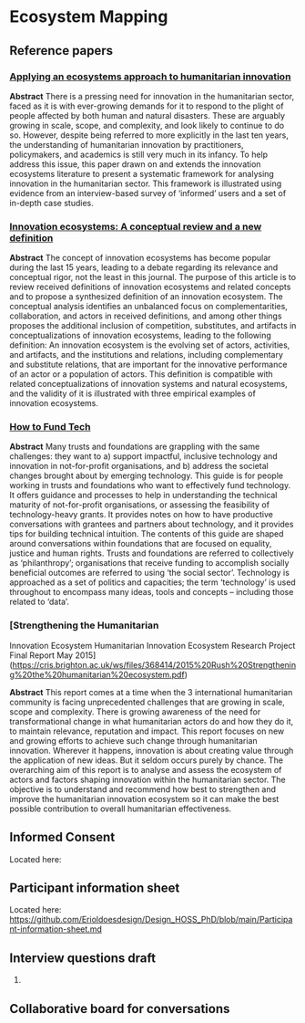 # Ecosystem Mapping

## Reference papers

### [Applying an ecosystems approach to humanitarian innovation](https://www.sciencedirect.com/science/article/abs/pii/S004016252031355X)
**Abstract**
There is a pressing need for innovation in the humanitarian sector, faced as it is with ever-growing demands for it to respond to the plight of people affected by both human and natural disasters. These are arguably growing in scale, scope, and complexity, and look likely to continue to do so. However, despite being referred to more explicitly in the last ten years, the understanding of humanitarian innovation by practitioners, policymakers, and academics is still very much in its infancy. To help address this issue, this paper drawn on and extends the innovation ecosystems literature to present a systematic framework for analysing innovation in the humanitarian sector. This framework is illustrated using evidence from an interview-based survey of ‘informed’ users and a set of in-depth case studies.

### [Innovation ecosystems: A conceptual review and a new definition](https://www.sciencedirect.com/science/article/pii/S0166497218303870)
**Abstract**
The concept of innovation ecosystems has become popular during the last 15 years, leading to a debate regarding its relevance and conceptual rigor, not the least in this journal. The purpose of this article is to review received definitions of innovation ecosystems and related concepts and to propose a synthesized definition of an innovation ecosystem. The conceptual analysis identifies an unbalanced focus on complementarities, collaboration, and actors in received definitions, and among other things proposes the additional inclusion of competition, substitutes, and artifacts in conceptualizations of innovation ecosystems, leading to the following definition: An innovation ecosystem is the evolving set of actors, activities, and artifacts, and the institutions and relations, including complementary and substitute relations, that are important for the innovative performance of an actor or a population of actors. This definition is compatible with related conceptualizations of innovation systems and natural ecosystems, and the validity of it is illustrated with three empirical examples of innovation ecosystems.

### [How to Fund Tech](http://alixdunn.com/how-to-fund-tech/)
**Abstract**
Many trusts and foundations are grappling with the same challenges: they want to a) support impactful, inclusive technology and innovation in not-for-profit organisations, and b) address the societal changes brought about by emerging technology.
This guide is for people working in trusts and foundations who want to effectively fund technology. It offers guidance and processes to help in understanding the technical maturity of not-for-profit organisations, or assessing the feasibility of technology-heavy grants. It provides notes on how to have productive conversations with grantees and partners about technology, and it provides tips for building technical intuition.
The contents of this guide are shaped around conversations within foundations that are focused on equality, justice and human rights.
Trusts and foundations are referred to collectively as ‘philanthropy’; organisations that receive funding to accomplish socially beneficial outcomes are referred to using ‘the social sector’. Technology is approached as a set of politics and capacities; the term ‘technology’ is used throughout to encompass many ideas, tools and concepts – including those related to ‘data’.

### [Strengthening the Humanitarian
Innovation Ecosystem Humanitarian Innovation Ecosystem Research Project Final Report May 2015](https://cris.brighton.ac.uk/ws/files/368414/2015%20Rush%20Strengthening%20the%20humanitarian%20ecosystem.pdf)

**Abstract**
This report comes at a time when the 3 international humanitarian community is facing unprecedented challenges that are growing in scale, scope and complexity. There is growing awareness of the need for transformational change in what humanitarian actors do and how they do it, to maintain relevance, reputation and impact. This report focuses on new and growing efforts to achieve such change through humanitarian innovation. Wherever it happens, innovation is about creating value through the application of new ideas. But it seldom occurs purely by chance. The overarching aim of this report is to analyse and assess the ecosystem of actors and factors shaping innovation within the humanitarian sector. The objective is to understand and recommend how best to strengthen and improve the humanitarian innovation ecosystem so it can make the best possible contribution to overall humanitarian effectiveness. 


## Informed Consent
Located here: 

## Participant information sheet
Located here: https://github.com/Erioldoesdesign/Design_HOSS_PhD/blob/main/Participant-information-sheet.md



## Interview questions draft

1. 

## Collaborative board for conversations
